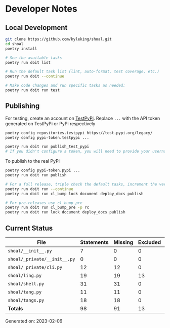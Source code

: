 # Developer Notes

## Local Development

```sh
git clone https://github.com/kyleking/shoal.git
cd shoal
poetry install

# See the available tasks
poetry run doit list

# Run the default task list (lint, auto-format, test coverage, etc.)
poetry run doit --continue

# Make code changes and run specific tasks as needed:
poetry run doit run test
```

## Publishing

For testing, create an account on [TestPyPi](https://test.pypi.org/legacy/). Replace `...` with the API token generated on TestPyPi or PyPi respectively

```sh
poetry config repositories.testpypi https://test.pypi.org/legacy/
poetry config pypi-token.testpypi ...

poetry run doit run publish_test_pypi
# If you didn't configure a token, you will need to provide your username and password to publish
```

To publish to the real PyPi

```sh
poetry config pypi-token.pypi ...
poetry run doit run publish

# For a full release, triple check the default tasks, increment the version, rebuild documentation (twice), and publish!
poetry run doit run --continue
poetry run doit run cl_bump lock document deploy_docs publish

# For pre-releases use cl_bump_pre
poetry run doit run cl_bump_pre -p rc
poetry run doit run lock document deploy_docs publish
```

## Current Status

<!-- {cts} COVERAGE -->
| File                         |   Statements |   Missing |   Excluded | Coverage   |
|------------------------------|--------------|-----------|------------|------------|
| `shoal/__init__.py`          |            7 |         0 |          0 | 100.0%     |
| `shoal/_private/__init__.py` |            0 |         0 |          0 | 100.0%     |
| `shoal/_private/cli.py`      |           12 |        12 |          0 | 0.0%       |
| `shoal/ling.py`              |           19 |        19 |         13 | 0.0%       |
| `shoal/shell.py`             |           31 |        31 |          0 | 0.0%       |
| `shoal/tang.py`              |           11 |        11 |          0 | 0.0%       |
| `shoal/tangs.py`             |           18 |        18 |          0 | 0.0%       |
| **Totals**                   |           98 |        91 |         13 | 7.1%       |

Generated on: 2023-02-06
<!-- {cte} -->
